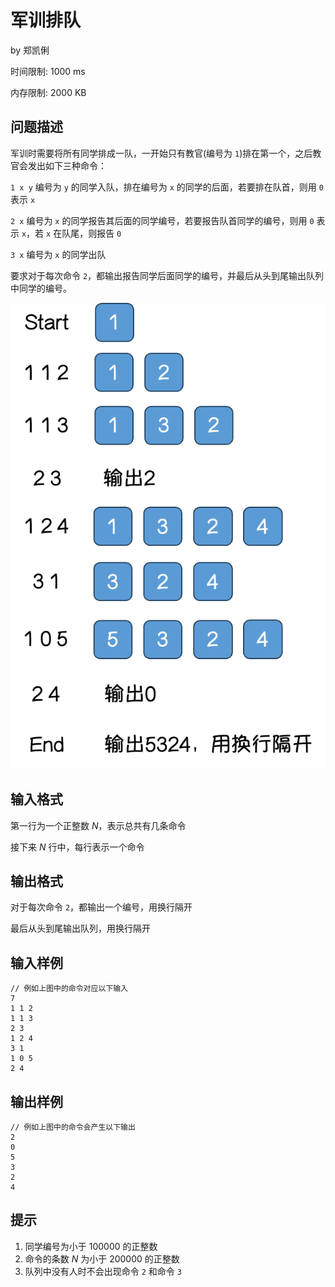 # 军训排队

by  郑凯俐

时间限制: 1000 ms

内存限制: 2000 KB

## 问题描述

军训时需要将所有同学排成一队，一开始只有教官(编号为 `1`)排在第一个，之后教官会发出如下三种命令：

`1 x y` 编号为 `y` 的同学入队，排在编号为 `x` 的同学的后面，若要排在队首，则用 `0` 表示 `x`

`2 x`   编号为 `x` 的同学报告其后面的同学编号，若要报告队首同学的编号，则用 `0` 表示 `x`，若 `x` 在队尾，则报告 `0`

`3 x`   编号为 `x` 的同学出队

要求对于每次命令 `2`，都输出报告同学后面同学的编号，并最后从头到尾输出队列中同学的编号。

![军训排队](../assets/2023202.png)

## 输入格式

第一行为一个正整数 $N$，表示总共有几条命令

接下来 $N$ 行中，每行表示一个命令

## 输出格式

对于每次命令 `2`，都输出一个编号，用换行隔开

最后从头到尾输出队列，用换行隔开

## 输入样例

```
// 例如上图中的命令对应以下输入
7
1 1 2
1 1 3
2 3
1 2 4
3 1
1 0 5
2 4
```

## 输出样例

```
// 例如上图中的命令会产生以下输出
2
0
5
3
2
4
```

## 提示

1. 同学编号为小于 $100000$ 的正整数
2. 命令的条数 $N$ 为小于 $200000$ 的正整数
3. 队列中没有人时不会出现命令 `2` 和命令 `3`